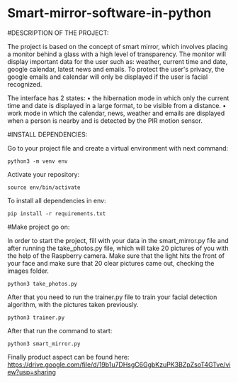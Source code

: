 # Smart-mirror-software-in-python

#DESCRIPTION OF THE PROJECT:

   The project is based on the concept of smart mirror, which involves placing a monitor behind a glass with a high level of transparency. The monitor will display important data for the user such as: weather, current time and date, google calendar, latest news and emails. To protect the user's privacy, the google emails and calendar will only be displayed if the user is facial recognized.

The interface has 2 states:
•	the hibernation mode in which only the current time and date is displayed in a large format, to be visible from a distance.
•	 work mode in which the calendar, news, weather and emails are displayed when a person is nearby and is detected by the PIR motion sensor.

#INSTALL DEPENDENCIES:

Go to your project file and create a virtual environment with next command:

	python3 -m venv env
	
Activate your repository:

	source env/bin/activate
To install all dependencies in env:

	pip install -r requirements.txt

	
#Make project go on:

In order to start the project, fill with your data in the smart_mirror.py file and after running the take_photos.py file, which will take 20 pictures of you with the help of the Raspberry camera. Make sure that the light hits the front of your face and make sure that 20 clear pictures came out, checking the images folder.
	
	python3 take_photos.py
	
After that you need to run the trainer.py file to train your facial detection algorithm, with the pictures taken previously.
	
	python3 trainer.py
	
After that run the command to start:

	python3 smart_mirror.py
Finally product aspect can be found here: https://drive.google.com/file/d/19b1u7DHsgC6GgbKzuPK3BZpZsoT4GTve/view?usp=sharing

